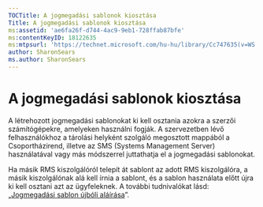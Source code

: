 ```yaml
---
TOCTitle: A jogmegadási sablonok kiosztása
Title: A jogmegadási sablonok kiosztása
ms:assetid: 'ae6fa26f-d744-4ac9-9eb1-728ffab87bfe'
ms:contentKeyID: 18122635
ms:mtpsurl: 'https://technet.microsoft.com/hu-hu/library/Cc747635(v=WS.10)'
author: SharonSears
ms.author: SharonSears
---
```


A jogmegadási sablonok kiosztása
================================

A létrehozott jogmegadási sablonokat ki kell osztania azokra a szerzői számítógépekre, amelyeken használni fogják. A szervezetben lévő felhasználókhoz a tárolási helyként szolgáló megosztott mappából a Csoportházirend, illetve az SMS (Systems Management Server) használatával vagy más módszerrel juttathatja el a jogmegadási sablonokat.

Ha másik RMS kiszolgálóról telepít át sablont az adott RMS kiszolgálóra, a másik kiszolgálónak alá kell írnia a sablont, és a sablon használata előtt újra ki kell osztani azt az ügyfeleknek. A további tudnivalókat lásd: „[Jogmegadási sablon újbóli aláírása](https://technet.microsoft.com/bf705953-1df6-46b2-9d34-66410e3b25d1)”.
